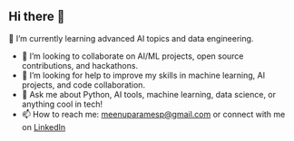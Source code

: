 ## Hi there 👋

 🌱 I’m currently learning advanced AI topics and data engineering.
- 👯 I’m looking to collaborate on AI/ML projects, open source contributions, and hackathons.
- 🤔 I’m looking for help to improve my skills in machine learning, AI projects, and code collaboration.
- 💬 Ask me about Python, AI tools, machine learning, data science, or anything cool in tech!
- 📫 How to reach me: meenuparamesp@gmail.com or connect with me on [LinkedIn](https://www.linkedin.com/in/meenu-parames)

<!--
**MEENUPARAMES/MEENUPARAMES** is a ✨ _special_ ✨ repository because its `README.md` (this file) appears on your GitHub profile.

Here are some ideas to get you started:

- 🔭 I’m currently working on ...
- 🌱 I’m currently learning ...
- 👯 I’m looking to collaborate on ...
- 🤔 I’m looking for help with ...
- 💬 Ask me about ...
- 📫 How to reach me: ...
- 😄 Pronouns: ...
- ⚡ Fun fact: ...
-->
